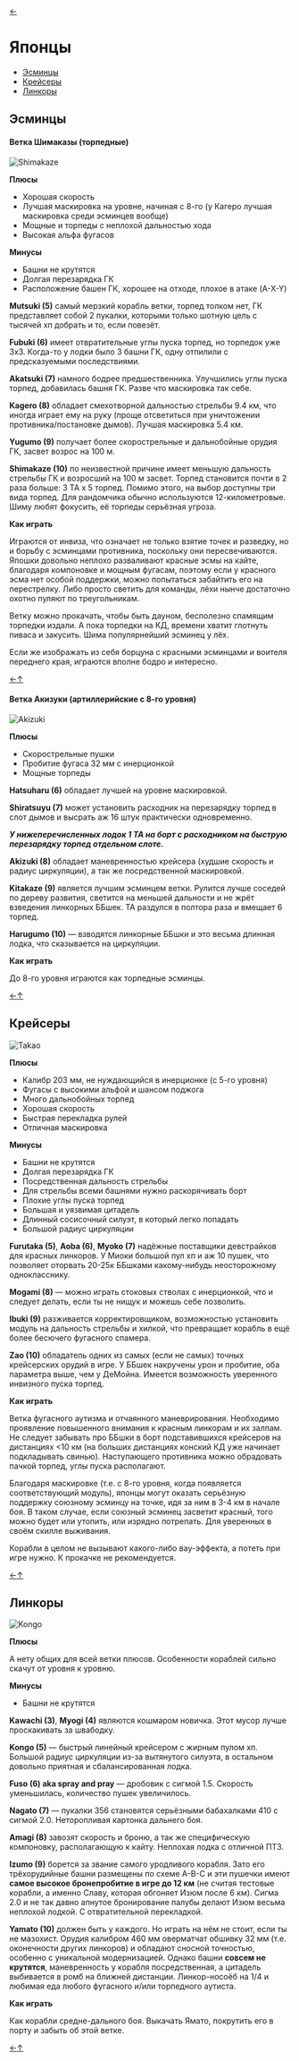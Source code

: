 [←](readme.md)

# Японцы

- [Эсминцы](#Эсминцы)
- [Крейсеры](#Крейсеры)
- [Линкоры](#Линкоры)

## Эсминцы

#### Ветка Шимаказы (торпедные)
![Shimakaze](images/shima.png)

**Плюсы**
- Хорошая скорость
- Лучшая маскировка на уровне, начиная с 8-го (у Кагеро лучшая маскировка среди эсминцев вообще)
- Мощные и торпеды с неплохой дальностью хода
- Высокая альфа фугасов

**Минусы**
- Башни не крутятся
- Долгая перезарядка ГК
- Расположение башен ГК, хорошее на отходе, плохое в атаке (A-X-Y)

**Mutsuki (5)** самый мерзкий корабль ветки, торпед толком нет, ГК представляет собой 2 пукалки, которыми только шотную цель с тысячей хп добрать и то, если повезёт.

**Fubuki (6)** имеет отвратительные углы пуска торпед, но торпедок уже 3х3. Когда-то у лодки было 3 башни ГК, одну отпилили с предсказуемыми последствиями.

**Akatsuki (7)** намного бодрее предшественника. Улучшились углы пуска торпед, добавилась башня ГК. Разве что маскировка так себе.

**Kagero (8)** обладает смехотворной дальностью стрельбы 9.4 км, что иногда играет ему на руку (проще отсветиться при уничтожении противника/постановке дымов). Лучшая маскировка 5.4 км.

**Yugumo (9)** получает более скорострельные и дальнобойные орудия ГК, засвет возрос на 100 м.

**Shimakaze (10)** по неизвестной причине имеет меньшую дальность стрельбы ГК и возросший на 100 м засвет. Торпед становится почти в 2 раза больше: 3 ТА х 5 торпед. Помимо этого, на выбор доступны три вида торпед. Для рандомчика обычно используются 12-километровые. Шиму любят фокусить, её торпеды серьёзная угроза.

**Как играть**

Играются от инвиза, что означает не только взятие точек и разведку, но и борьбу с эсминцами противника, поскольку они пересвечиваются.
Япошки довольно неплохо разваливают красные эсмы на кайте, благодаря компоновке и мощным фугасам, поэтому если у красного эсма нет особой поддержки, можно попытаться забайтить его на перестрелку. Либо просто светить для команды, лёхи нынче достаточно охотно пуляют по треугольникам.

Ветку можно прокачать, чтобы быть дауном, бесполезно спамящим торпедки издали. А пока торпедки на КД, времени хватит глотнуть пиваса и закусить. Шима популярнейший эсминец у лёх.

Если же изображать из себя борцуна с красными эсминцами и воителя переднего края, играются вполне бодро и интересно.

[←](readme.md)[↑](#Японцы)

#### Ветка Акизуки (артиллерийские с 8-го уровня)
![Akizuki](images/akizuki.jpeg)

**Плюсы**
- Скорострельные пушки
- Пробитие фугаса 32 мм с инерционкой
- Мощные торпеды

**Hatsuharu (6)** обладает лучшей на уровне маскировкой.

**Shiratsuyu (7)** может установить расходник на перезарядку торпед в слот дымов и высрать аж 16 штук практически одновременно.

**_У нижеперечисленных лодок 1 ТА на борт с расходником на быструю перезарядку торпед отдельном слоте._**

**Akizuki (8)** обладает маневренностью крейсера (худшие скорость и радиус циркуляции), а так же посредственной маскировкой.

**Kitakaze (9)** является лучшим эсминцем ветки. Рулится лучше соседей по дереву развития, светится на меньшей дальности и не жрёт взведения линкорных ББшек. ТА раздулся в полтора раза и вмещает 6 торпед.

**Harugumo (10)** — взводятся линкорные ББшки и это весьма длинная лодка, что сказывается на циркуляции.

**Как играть**

До 8-го уровня играются как торпедные эсминцы.

[←](readme.md)[↑](#Японцы)

## Крейсеры
![Takao](images/takao.jpg)

**Плюсы**
- Калибр 203 мм, не нуждающийся в инерционке (с 5-го уровня)
- Фугасы с высокими альфой и шансом поджога
- Много дальнобойных торпед
- Хорошая скорость
- Быстрая перекладка рулей
- Отличная маскировка

**Минусы**
- Башни не крутятся
- Долгая перезарядка ГК
- Посредственная дальность стрельбы
- Для стрельбы всеми башнями нужно раскорячивать борт
- Плохие углы пуска торпед
- Большая и уязвимая цитадель
- Длинный сосисочный силуэт, в который легко попадать
- Большой радиус циркуляции

**Furutaka (5)**, **Aoba (6)**, **Myoko (7)** надёжные поставщики девстрайков для красных линкоров. У Миоки большой пул хп и аж 10 пушек, что позволяет оторвать 20-25к ББшками какому-нибудь неосторожному однокласснику.

**Mogami (8)** — можно играть стоковых стволах с инерционкой, что и следует делать, если ты не нищук и можешь себе позволить.

**Ibuki (9)** разживается корректировщиком, возможностью установить модуль на дальность стрельбы и хилкой, что превращает корабль в ещё более бесючего фугасного спамера.

**Zao (10)** обладатель одних из самых (если не самых) точных крейсерских орудий в игре. У ББшек накручены урон и пробитие, оба параметра выше, чем у ДеМойна. Имеется возможность уверенного инвизного пуска торпед.

**Как играть**

Ветка фугасного аутизма и отчаянного маневрирования. Необходимо проявление повышенного внимания к красным линкорам и их залпам. Не следует забывать про ББшки в борт подставившихся крейсеров на дистанциях <10 км (на больших дистанциях конский КД уже начинает подкладывать свинью). Наступающего противника можно обрадовать пачкой торпед, углы пуска располагают.

Благодаря маскировке (т.е. с 8-го уровня, когда появляется соответствующий модуль), японцы могут оказать серьёзную поддержку союзному эсминцу на точке, идя за ним в 3-4 км в начале боя. В таком случае, если союзный эсминец засветит красный, того можно будет или утопить, или изрядно потрепать. Для уверенных в своём скилле выживания.

Корабли в целом не вызывают какого-либо вау-эффекта, а потеть при игре нужно. К прокачке не рекомендуется.

[←](readme.md)[↑](#Японцы)

## Линкоры
![Kongo](images/kongo.jpg)

**Плюсы**

А нету общих для всей ветки плюсов. Особенности кораблей сильно скачут от уровня к уровню.

**Минусы**
- Башни не крутятся

**Kawachi (3)**, **Myogi (4)** являются кошмаром новичка. Этот мусор лучше проскакивать за швабодку.

**Kongo (5)** — быстрый линейный крейсером с жирным пулом хп. Большой радиус циркуляции из-за вытянутого силуэта, в остальном довольно приятная и сбалансированная лодка.

**Fuso (6) aka spray and pray** — дробовик с сигмой 1.5. Скорость уменьшилась, количество пушек увеличилось.

**Nagato (7)** — пукалки 356 становятся серьёзными бабахалками 410 с сигмой 2.0. Неторопливая картонка дальнего боя.

**Amagi (8)** завозят скорость и броню, а так же специфическую компоновку, располагающую к кайту. Неплохая лодка с отличной ПТЗ.

**Izumo (9)** борется за звание самого уродливого корабля. Зато его трёхорудийные башни размещены по схеме A-B-C и эти пушечки имеют **самое высокое бронепробитие в игре до 12 км** (не считая тестовые корабли, а именно Славу, которая обгоняет Изюм после 6 км). Сигма 2.0 и не так давно апнутое бронирование палубы делают Изюм весьма неплохой лодкой. С отвратительной перекладкой.

**Yamato (10)** должен быть у каждого. Но играть на нём не стоит, если ты не мазохист. Орудия калибром 460 мм оверматчат обшивку 32 мм (т.е. оконечности других линкоров) и обладают сносной точностью, особенно с уникальной модернизацией. Однако башни **совсем не крутятся**, маневренность у корабля посредственная, а цитадель выбивается в ромб на ближней дистанции. Линкор-носоёб на 1/4 и любимая еда любого фугасного и/или торпедного аутиста.

**Как играть**

Как корабли средне-дального боя. Выкачать Ямато, покрутить его в порту и забыть об этой ветке.

[←](readme.md)[↑](#Японцы)

